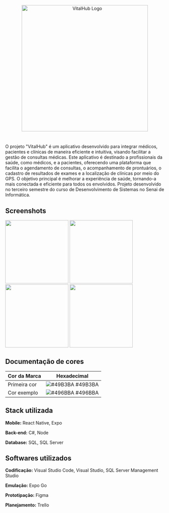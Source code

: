 <p align="center">
    <img src="https://github.com/juliaathar/VitalHub_Grupo_08/assets/125266093/c11c1f81-e862-4673-8120-704e9493a2d8" alt="VitalHub Logo"  width="400">
</p>


#

O projeto "VitalHub" é um aplicativo desenvolvido para integrar médicos, pacientes e clínicas de maneira eficiente e intuitiva, visando facilitar a gestão de consultas médicas. Este aplicativo é destinado a profissionais da saúde, como médicos, e a pacientes, oferecendo uma plataforma que facilita o agendamento de consultas, o acompanhamento de prontuários, o cadastro de resultados de exames e a localização de clínicas por meio do GPS. O objetivo principal é melhorar a experiência de saúde, tornando-a mais conectada e eficiente para todos os envolvidos. Projeto desenvolvido no terceiro semestre do curso de Desenvolvimento de Sistemas no Senai de Informática.


## Screenshots

<p float="left">
 <img src="https://github.com/gabrielarosa1309/VitalHub/assets/125273752/c354a9b4-908d-4a0c-b445-1646f073bc7c" width="200" />
 <img src="https://github.com/gabrielarosa1309/VitalHub/assets/125273752/5d1a5a54-97ec-442a-9dc6-dbf42ba826c8" width="200" />
 <img src="https://github.com/gabrielarosa1309/VitalHub/assets/125273752/c108d248-bd9b-4606-89f2-cb9151ca2cc4" width="200" />
 <img src="https://github.com/gabrielarosa1309/VitalHub/assets/125273752/44b1772e-eb88-4f52-bd90-1cd403c2d756" width="200" /> 
</p>

## Documentação de cores

| Cor da Marca               | Hexadecimal                                                |
| ----------------- | ---------------------------------------------------------------- |
| Primeira cor       | ![#49B3BA](https://via.placeholder.com/10/49B3BA?text=+) #49B3BA |
| Cor exemplo       | ![#496BBA](https://via.placeholder.com/10/496BBA?text=+) #496BBA |



## Stack utilizada

**Mobile:** React Native, Expo

**Back-end:** C#, Node

**Database:** SQL, SQL Server


## Softwares utilizados

**Codificação:** Visual Studio Code, Visual Studio, SQL Server Management Studio

**Emulação:** Expo Go

**Prototipação:** Figma

**Planejamento:** Trello
